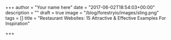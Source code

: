 +++
author = "Your name here"
date = "2017-06-02T18:54:03+00:00"
description = ""
draft = true
image = "/blog/forestryio/images/sling.png"
tags = []
title = "Restaurant Websites: 15 Attractive & Effective Examples For Inspiration"

+++
